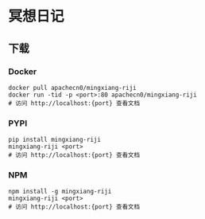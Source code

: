 # 冥想日记

## 下载

### Docker

```
docker pull apachecn0/mingxiang-riji
docker run -tid -p <port>:80 apachecn0/mingxiang-riji
# 访问 http://localhost:{port} 查看文档
```

### PYPI

```
pip install mingxiang-riji
mingxiang-riji <port>
# 访问 http://localhost:{port} 查看文档
```

### NPM

```
npm install -g mingxiang-riji
mingxiang-riji <port>
# 访问 http://localhost:{port} 查看文档
```
